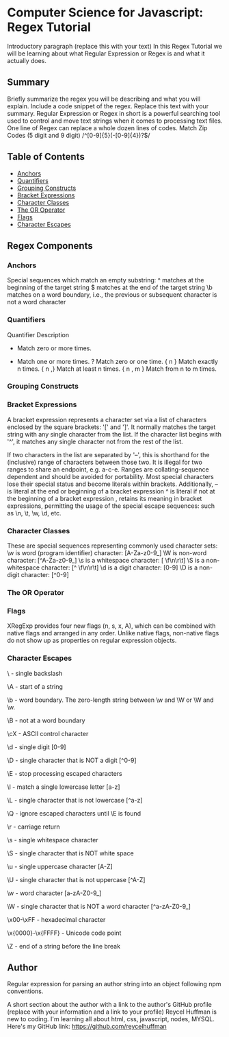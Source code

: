 # Computer Science for Javascript: Regex Tutorial 

Introductory paragraph (replace this with your text)
In this Regex Tutorial we will be learning about what Regular Expression or Regex is and what it actually does.  

## Summary

Briefly summarize the regex you will be describing and what you will explain. Include a code snippet of the regex. Replace this text with your summary.
Regular Expression or Regex in short is a powerful searching tool used to control and move text strings when it comes to processing text files. One line of Regex can replace a whole dozen lines of codes. 
Match Zip Codes (5 digit and 9 digit)
/^[0-9]{5}(-[0-9]{4})?$/
## Table of Contents

- [Anchors](#anchors)
- [Quantifiers](#quantifiers)
- [Grouping Constructs](#grouping-constructs)
- [Bracket Expressions](#bracket-expressions)
- [Character Classes](#character-classes)
- [The OR Operator](#the-or-operator)
- [Flags](#flags)
- [Character Escapes](#character-escapes)

## Regex Components

### Anchors
Special sequences which match an empty substring:
^ matches at the beginning of the target string
$ matches at the end of the target string
\b matches on a word boundary, i.e., the previous or subsequent character is not a word character
### Quantifiers
Quantifier	Description

*	Match zero or more times.
+	Match one or more times.
?	Match zero or one time.
{ n }	Match exactly n times.
{ n ,}	Match at least n times.
{ n , m }	Match from n to m times.
### Grouping Constructs

### Bracket Expressions
A bracket expression represents a character set via a list of characters enclosed by the square brackets: '[' and ']'. It normally matches the target string with any single character from the list. 
If the character list begins with '^', it matches any single character not from the rest of the list.

If two characters in the list are separated by '–', this is shorthand for the (inclusive) range of characters between those two. It is illegal for two ranges to share an endpoint, e.g. a-c-e. Ranges are collating-sequence dependent and should be avoided for portability.
Most special characters lose their special status and become literals within brackets. Additionally,
– is literal at the end or beginning of a bracket expression
^ is literal if not at the beginning of a bracket expression
\, retains its meaning in bracket expressions, permitting the usage of the special escape sequences: such as \n, \t, \w, \d, etc.
### Character Classes
These are special sequences representing commonly used character sets:
\w is word (program identifier) character: [A-Za-z0-9_]
\W is non-word character: [^A-Za-z0-9_]
\s is a whitespace character: [ \f\n\r\t]
\S is a non-whitespace character: [^ \f\n\r\t]
\d is a digit character: [0-9]
\D is a non-digit character: [^0-9]
### The OR Operator

### Flags
XRegExp provides four new flags (n, s, x, A), which can be combined with native flags and arranged in any order. Unlike native flags, non-native flags do not show up as properties on regular expression objects. 
### Character Escapes
\\ - single backslash

\A - start of a string

\b - word boundary. The zero-length string between \w and \W or \W and \w.

\B - not at a word boundary

\cX - ASCII control character

\d - single digit [0-9]

\D - single character that is NOT a digit [^0-9]

\E - stop processing escaped characters

\l - match a single lowercase letter [a-z]

\L - single character that is not lowercase [^a-z]

\Q - ignore escaped characters until \E is found

\r - carriage return

\s - single whitespace character

\S - single character that is NOT white space

\u - single uppercase character [A-Z]

\U - single character that is not uppercase [^A-Z]

\w - word character [a-zA-Z0-9_]

\W - single character that is NOT a word character [^a-zA-Z0-9_]

\x00-\xFF - hexadecimal character

\x{0000}-\x{FFFF} - Unicode code point

\Z - end of a string before the line break
## Author
Regular expression for parsing an author string into an object following npm conventions.

A short section about the author with a link to the author's GitHub profile (replace with your information and a link to your profile)
Reycel Huffman is new to coding. I'm learning all about html, css, javascript, nodes, MYSQL. 
Here's my GitHub link:
https://github.com/reycelhuffman

